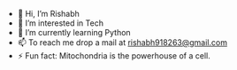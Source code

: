 - 👋 Hi, I’m Rishabh
- 👀 I’m interested in Tech
- 🌱 I’m currently learning Python
- 📫 To reach me drop a mail at rishabh918263@gmail.com
- ⚡ Fun fact: Mitochondria is the powerhouse of a cell.

<!---
matrixhabh/matrixhabh is a ✨ special ✨ repository because its `README.md` (this file) appears on your GitHub profile.
You can click the Preview link to take a look at your changes.
--->
